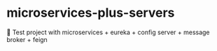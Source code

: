# microservices-plus-servers
:construction: Test project with microservices + eureka + config server + message broker + feign
